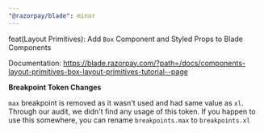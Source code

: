 ```yaml
---
"@razorpay/blade": minor
---
```


feat(Layout Primitives): Add `Box` Component and Styled Props to Blade Components

Documentation: https://blade.razorpay.com/?path=/docs/components-layout-primitives-box-layout-primitives-tutorial--page

**Breakpoint Token Changes**

`max` breakpoint is removed as it wasn't used and had same value as `xl`. 
Through our audit, we didn't find any usage of this token. If you happen to use this somewhere, you can rename `breakpoints.max` to `breakpoints.xl`
